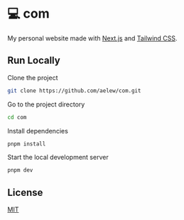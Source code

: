 # 💻 com

My personal website made with [Next.js](https://nextjs.org) and [Tailwind CSS](https://tailwindcss.com).

## Run Locally

Clone the project

```bash
git clone https://github.com/aelew/com.git
```

Go to the project directory

```bash
cd com
```

Install dependencies

```bash
pnpm install
```

Start the local development server

```bash
pnpm dev
```

## License

[MIT](https://choosealicense.com/licenses/mit/)
